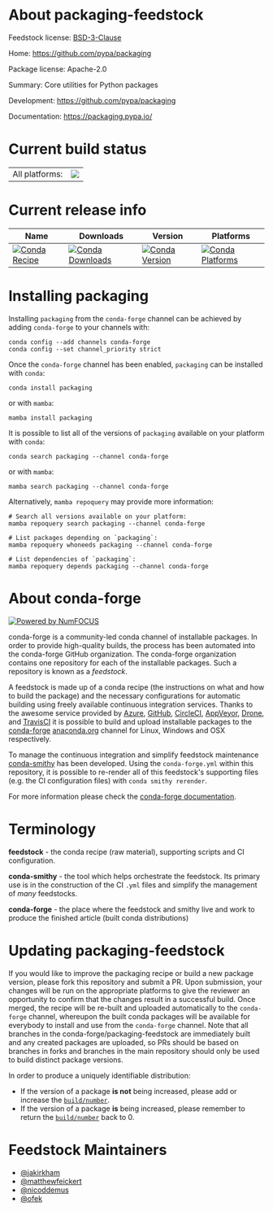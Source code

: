 About packaging-feedstock
=========================

Feedstock license: [BSD-3-Clause](https://github.com/conda-forge/packaging-feedstock/blob/main/LICENSE.txt)

Home: https://github.com/pypa/packaging

Package license: Apache-2.0

Summary: Core utilities for Python packages

Development: https://github.com/pypa/packaging

Documentation: https://packaging.pypa.io/

Current build status
====================


<table><tr><td>All platforms:</td>
    <td>
      <a href="https://dev.azure.com/conda-forge/feedstock-builds/_build/latest?definitionId=3182&branchName=main">
        <img src="https://dev.azure.com/conda-forge/feedstock-builds/_apis/build/status/packaging-feedstock?branchName=main">
      </a>
    </td>
  </tr>
</table>

Current release info
====================

| Name | Downloads | Version | Platforms |
| --- | --- | --- | --- |
| [![Conda Recipe](https://img.shields.io/badge/recipe-packaging-green.svg)](https://anaconda.org/conda-forge/packaging) | [![Conda Downloads](https://img.shields.io/conda/dn/conda-forge/packaging.svg)](https://anaconda.org/conda-forge/packaging) | [![Conda Version](https://img.shields.io/conda/vn/conda-forge/packaging.svg)](https://anaconda.org/conda-forge/packaging) | [![Conda Platforms](https://img.shields.io/conda/pn/conda-forge/packaging.svg)](https://anaconda.org/conda-forge/packaging) |

Installing packaging
====================

Installing `packaging` from the `conda-forge` channel can be achieved by adding `conda-forge` to your channels with:

```
conda config --add channels conda-forge
conda config --set channel_priority strict
```

Once the `conda-forge` channel has been enabled, `packaging` can be installed with `conda`:

```
conda install packaging
```

or with `mamba`:

```
mamba install packaging
```

It is possible to list all of the versions of `packaging` available on your platform with `conda`:

```
conda search packaging --channel conda-forge
```

or with `mamba`:

```
mamba search packaging --channel conda-forge
```

Alternatively, `mamba repoquery` may provide more information:

```
# Search all versions available on your platform:
mamba repoquery search packaging --channel conda-forge

# List packages depending on `packaging`:
mamba repoquery whoneeds packaging --channel conda-forge

# List dependencies of `packaging`:
mamba repoquery depends packaging --channel conda-forge
```


About conda-forge
=================

[![Powered by
NumFOCUS](https://img.shields.io/badge/powered%20by-NumFOCUS-orange.svg?style=flat&colorA=E1523D&colorB=007D8A)](https://numfocus.org)

conda-forge is a community-led conda channel of installable packages.
In order to provide high-quality builds, the process has been automated into the
conda-forge GitHub organization. The conda-forge organization contains one repository
for each of the installable packages. Such a repository is known as a *feedstock*.

A feedstock is made up of a conda recipe (the instructions on what and how to build
the package) and the necessary configurations for automatic building using freely
available continuous integration services. Thanks to the awesome service provided by
[Azure](https://azure.microsoft.com/en-us/services/devops/), [GitHub](https://github.com/),
[CircleCI](https://circleci.com/), [AppVeyor](https://www.appveyor.com/),
[Drone](https://cloud.drone.io/welcome), and [TravisCI](https://travis-ci.com/)
it is possible to build and upload installable packages to the
[conda-forge](https://anaconda.org/conda-forge) [anaconda.org](https://anaconda.org/)
channel for Linux, Windows and OSX respectively.

To manage the continuous integration and simplify feedstock maintenance
[conda-smithy](https://github.com/conda-forge/conda-smithy) has been developed.
Using the ``conda-forge.yml`` within this repository, it is possible to re-render all of
this feedstock's supporting files (e.g. the CI configuration files) with ``conda smithy rerender``.

For more information please check the [conda-forge documentation](https://conda-forge.org/docs/).

Terminology
===========

**feedstock** - the conda recipe (raw material), supporting scripts and CI configuration.

**conda-smithy** - the tool which helps orchestrate the feedstock.
                   Its primary use is in the construction of the CI ``.yml`` files
                   and simplify the management of *many* feedstocks.

**conda-forge** - the place where the feedstock and smithy live and work to
                  produce the finished article (built conda distributions)


Updating packaging-feedstock
============================

If you would like to improve the packaging recipe or build a new
package version, please fork this repository and submit a PR. Upon submission,
your changes will be run on the appropriate platforms to give the reviewer an
opportunity to confirm that the changes result in a successful build. Once
merged, the recipe will be re-built and uploaded automatically to the
`conda-forge` channel, whereupon the built conda packages will be available for
everybody to install and use from the `conda-forge` channel.
Note that all branches in the conda-forge/packaging-feedstock are
immediately built and any created packages are uploaded, so PRs should be based
on branches in forks and branches in the main repository should only be used to
build distinct package versions.

In order to produce a uniquely identifiable distribution:
 * If the version of a package **is not** being increased, please add or increase
   the [``build/number``](https://docs.conda.io/projects/conda-build/en/latest/resources/define-metadata.html#build-number-and-string).
 * If the version of a package **is** being increased, please remember to return
   the [``build/number``](https://docs.conda.io/projects/conda-build/en/latest/resources/define-metadata.html#build-number-and-string)
   back to 0.

Feedstock Maintainers
=====================

* [@jakirkham](https://github.com/jakirkham/)
* [@matthewfeickert](https://github.com/matthewfeickert/)
* [@nicoddemus](https://github.com/nicoddemus/)
* [@ofek](https://github.com/ofek/)

